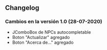 ## Changelog

### Cambios en la versión 1.0 (28-07-2020)
- JComboBox de NPCs autocompletable
- Boton "Actualizar" agregado
- Boton "Acerca de..." agregado
